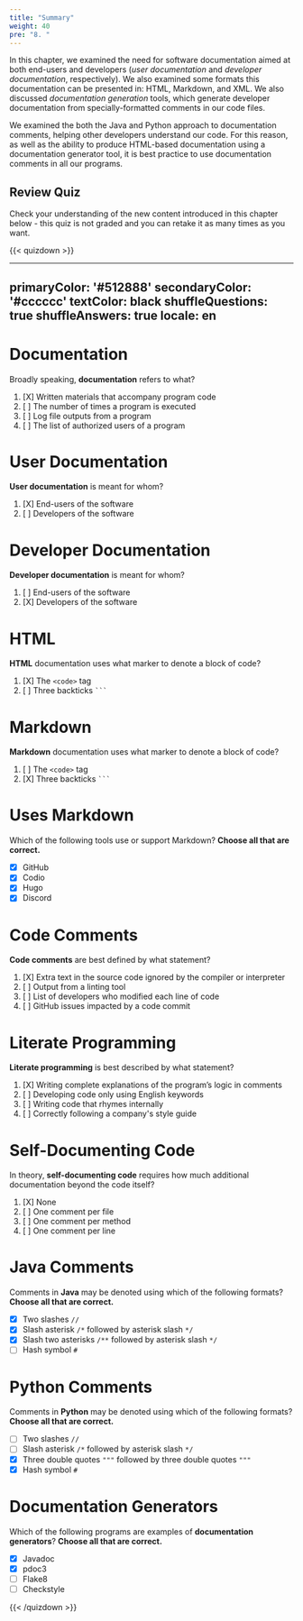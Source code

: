 ```yaml
---
title: "Summary"
weight: 40
pre: "8. "
---
```


In this chapter, we examined the need for software documentation aimed at both end-users and developers (_user documentation_ and _developer documentation_, respectively). We also examined some formats this documentation can be presented in: HTML, Markdown, and XML.  We also discussed _documentation generation_ tools, which generate developer documentation from specially-formatted comments in our code files.  

We examined the both the Java and Python approach to documentation comments, helping other developers understand our code. For this reason, as well as the ability to produce HTML-based documentation using a documentation generator tool, it is best practice to use documentation comments in all our programs.

## Review Quiz

Check your understanding of the new content introduced in this chapter below - this quiz is not graded and you can retake it as many times as you want.

{{< quizdown >}}

---
primaryColor: '#512888'
secondaryColor: '#cccccc'
textColor: black
shuffleQuestions: true
shuffleAnswers: true
locale: en
---

# Documentation

Broadly speaking, **documentation** refers to what?

1. [X] Written materials that accompany program code
1. [ ] The number of times a program is executed
1. [ ] Log file outputs from a program
1. [ ] The list of authorized users of a program

# User Documentation

**User documentation** is meant for whom?

1. [X] End-users of the software
1. [ ] Developers of the software

# Developer Documentation

**Developer documentation** is meant for whom?

1. [ ] End-users of the software
1. [X] Developers of the software

# HTML

**HTML** documentation uses what marker to denote a block of code?

1. [X] The `<code>` tag
1. [ ] Three backticks ` ``` `

# Markdown

**Markdown** documentation uses what marker to denote a block of code?

1. [ ] The `<code>` tag
1. [X] Three backticks ` ``` `

# Uses Markdown

Which of the following tools use or support Markdown? **Choose all that are correct.**

- [X] GitHub
- [X] Codio
- [X] Hugo
- [X] Discord

# Code Comments

**Code comments** are best defined by what statement?

1. [X] Extra text in the source code ignored by the compiler or interpreter
1. [ ] Output from a linting tool
1. [ ] List of developers who modified each line of code
1. [ ] GitHub issues impacted by a code commit

# Literate Programming

**Literate programming** is best described by what statement?

1. [X] Writing complete explanations of the program’s logic in comments
1. [ ] Developing code only using English keywords
1. [ ] Writing code that rhymes internally
1. [ ] Correctly following a company's style guide

# Self-Documenting Code

In theory, **self-documenting code** requires how much additional documentation beyond the code itself?

1. [X] None
2. [ ] One comment per file
3. [ ] One comment per method
4. [ ] One comment per line

# Java Comments

Comments in **Java** may be denoted using which of the following formats? **Choose all that are correct.**

- [X] Two slashes `//`
- [X] Slash asterisk `/*` followed by asterisk slash `*/`
- [X] Slash two asterisks `/**` followed by asterisk slash `*/`
- [ ] Hash symbol `#`

# Python Comments

Comments in **Python** may be denoted using which of the following formats? **Choose all that are correct.**

- [ ] Two slashes `//`
- [ ] Slash asterisk `/*` followed by asterisk slash `*/`
- [X] Three double quotes `"""` followed by three double quotes `"""`
- [X] Hash symbol `#`

# Documentation Generators

Which of the following programs are examples of **documentation generators**? **Choose all that are correct.**

- [X] Javadoc
- [X] pdoc3
- [ ] Flake8
- [ ] Checkstyle

{{< /quizdown >}}